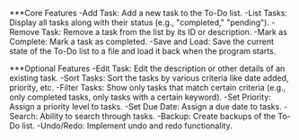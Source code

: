 ***Core Features
-Add Task: Add a new task to the To-Do list.
-List Tasks: Display all tasks along with their status (e.g., "completed," "pending").
-Remove Task: Remove a task from the list by its ID or description.
-Mark as Complete: Mark a task as completed.
-Save and Load: Save the current state of the To-Do list to a file and load it back when the program starts.

***Optional Features
-Edit Task: Edit the description or other details of an existing task.
-Sort Tasks: Sort the tasks by various criteria like date added, priority, etc.
-Filter Tasks: Show only tasks that match certain criteria (e.g., only completed tasks, only tasks with a certain keyword).
-Set Priority: Assign a priority level to tasks.
-Set Due Date: Assign a due date to tasks.
-Search: Ability to search through tasks.
-Backup: Create backups of the To-Do list.
-Undo/Redo: Implement undo and redo functionality.
